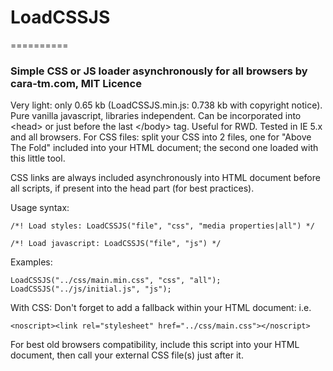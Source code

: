 # LoadCSSJS
==========

### Simple CSS or JS loader asynchronously for all browsers by cara-tm.com, MIT Licence

Very light: only 0.65 kb (LoadCSSJS.min.js: 0.738 kb with copyright notice). Pure vanilla javascript, libraries independent. Can be incorporated into &lt;head&gt; or just before the last &lt;/body&gt; tag. Useful for RWD. Tested in IE 5.x and all browsers. For CSS files: split your CSS into 2 files, one for "Above The Fold" included into your HTML document; the second one loaded with this little tool.

CSS links are always included asynchronously into HTML document before all scripts, if present into the head part (for best practices).

Usage syntax:

    /*! Load styles: LoadCSSJS("file", "css", "media properties|all") */
    
    /*! Load javascript: LoadCSSJS("file", "js") */

Examples:

    LoadCSSJS("../css/main.min.css", "css", "all");
    LoadCSSJS("../js/initial.js", "js");

With CSS: Don't forget to add a fallback within your HTML document:
i.e.

    <noscript><link rel="stylesheet" href="../css/main.css"></noscript>

For best old browsers compatibility, include this script into your HTML document, then call your external CSS file(s) just after it.
